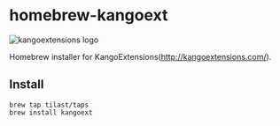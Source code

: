 # homebrew-kangoext
![kangoextensions logo](http://kangoextensions.com/img/kangoextensions.png)

Homebrew installer for KangoExtensions(http://kangoextensions.com/).

## Install
```
brew tap tilast/taps
brew install kangoext
```
